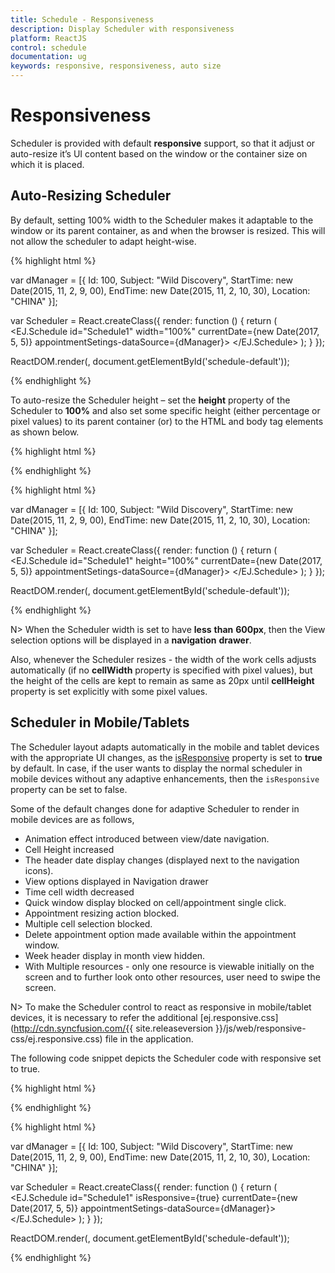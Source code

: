 ```yaml
---
title: Schedule - Responsiveness
description: Display Scheduler with responsiveness
platform: ReactJS
control: schedule
documentation: ug
keywords: responsive, responsiveness, auto size
---
```

# Responsiveness

Scheduler is provided with default **responsive** support, so that it adjust or auto-resize it’s UI content based on the window or the container size on which it is placed.

## Auto-Resizing Scheduler

By default, setting 100% width to the Scheduler makes it adaptable to the window or its parent container, as and when the browser is resized. This will not allow the scheduler to adapt height-wise.

{% highlight html %}

var dManager = [{
    Id: 100,
    Subject: "Wild Discovery",
    StartTime: new Date(2015, 11, 2, 9, 00),
    EndTime: new Date(2015, 11, 2, 10, 30),
    Location: "CHINA"
}];

var Scheduler = React.createClass({
    render: function () {
        return (
            <EJ.Schedule id="Schedule1" width="100%" currentDate={new Date(2017, 5, 5)} appointmentSetings-dataSource={dManager}>
            </EJ.Schedule>
       );
    }
});

ReactDOM.render(<Scheduler />, document.getElementById('schedule-default'));

{% endhighlight %}

To auto-resize the Scheduler height – set the **height** property of the Scheduler to **100%** and also set some specific height (either percentage or pixel values) to its parent container (or) to the HTML and body tag elements as shown below.

{% highlight html %}

<!DOCTYPE html>
<html xmlns="http://www.w3.org/1999/xhtml" style="height:100%">
    <head>
        <title>My first HTML page</title>
        <!-- required CSS REFERENCES -->
        <!-- required SCRIPT REFERENCES -->
    </head>
    <body style="height:100%">
        <!--Container for ejScheduler widget-->
        <div id="schedule-default"></div>
    </body>
</html>

{% endhighlight %}

{% highlight html %}

var dManager = [{
    Id: 100,
    Subject: "Wild Discovery",
    StartTime: new Date(2015, 11, 2, 9, 00),
    EndTime: new Date(2015, 11, 2, 10, 30),
    Location: "CHINA"
}];

var Scheduler = React.createClass({
    render: function () {
        return (
            <EJ.Schedule id="Schedule1" height="100%" currentDate={new Date(2017, 5, 5)} appointmentSetings-dataSource={dManager}>
            </EJ.Schedule>
       );
    }
});

ReactDOM.render(<Scheduler />, document.getElementById('schedule-default'));

{% endhighlight %}

N> When the Scheduler width is set to have **less** **than** **600px**, then the View selection options will be displayed in a **navigation** **drawer**.

Also, whenever the Scheduler resizes - the width of the work cells adjusts automatically (if no **cellWidth** property is specified with pixel values), but the height of the cells are kept to remain as same as 20px until **cellHeight** property is set explicitly with some pixel values.

## Scheduler in Mobile/Tablets

The Scheduler layout adapts automatically in the mobile and tablet devices with the appropriate UI changes, as the [isResponsive](/api/js/ejschedule#members:isresponsive) property is set to **true** by default. In case, if the user wants to display the normal scheduler in mobile devices without any adaptive enhancements, then the `isResponsive` property can be set to false.

Some of the default changes done for adaptive Scheduler to render in mobile devices are as follows,

* Animation effect introduced between view/date navigation.
* Cell Height increased
* The header date display changes (displayed next to the navigation icons).
* View options displayed in Navigation drawer
* Time cell width decreased
* Quick window display blocked on cell/appointment single click.
* Appointment resizing action blocked.
* Multiple cell selection blocked.
* Delete appointment option made available within the appointment window.
* Week header display in month view hidden.
* With Multiple resources - only one resource is viewable initially on the screen and to further look onto other resources, user need to swipe the screen.

N> To make the Scheduler control to react as responsive in mobile/tablet devices, it is necessary to refer the additional [ej.responsive.css](http://cdn.syncfusion.com/{{ site.releaseversion }}/js/web/responsive-css/ej.responsive.css) file in the application.

The following code snippet depicts the Scheduler code with responsive set to true.

{% highlight html %}

<!DOCTYPE html>
<html xmlns="http://www.w3.org/1999/xhtml" style="height:100%">
    <head>
        <title>My first HTML page</title>
        <link href="http://cdn.syncfusion.com/{{ site.releaseversion }}/js/web/flat-azure/ej.web.all.min.css" rel="stylesheet" />
        <link href=" http://cdn.syncfusion.com/{{ site.releaseversion }}/js/web/responsive-css/ej.responsive.css" rel="stylesheet" />
        <!-- Other required SCRIPT REFERENCES -->
    </head>
    <body style="height:100%">
        <!--Container for ejScheduler widget-->
        <div id="schedule-default"></div>
    </body>
</html>

{% endhighlight %}

{% highlight html %}

var dManager = [{
    Id: 100,
    Subject: "Wild Discovery",
    StartTime: new Date(2015, 11, 2, 9, 00),
    EndTime: new Date(2015, 11, 2, 10, 30),
    Location: "CHINA"
}];

var Scheduler = React.createClass({
    render: function () {
        return (
            <EJ.Schedule id="Schedule1" isResponsive={true} currentDate={new Date(2017, 5, 5)} appointmentSetings-dataSource={dManager}>
            </EJ.Schedule>
       );
    }
});

ReactDOM.render(<Scheduler />, document.getElementById('schedule-default'));

{% endhighlight %}
